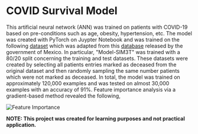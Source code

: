 # COVID Survival Model
This artificial neural network (ANN) was trained on patients with COVID-19 based on pre-conditions such as age, obesity, hypertension, etc.
The model was created with PyTorch on Juypter Notebook and was trained on the following [dataset](https://www.kaggle.com/datasets/meirnizri/covid19-dataset) 
which was adapted from this [database](https://datos.gob.mx/busca/dataset/informacion-referente-a-casos-covid-19-en-mexico) released by the government of Mexico.
In particular, "Model-SIM3T" was trained with a 80/20 split concerning the training and test datasets. These datasets were created by selecting all patients 
entries marked as deceased from the original dataset and then randomly sampling the same number patients which were not marked as deceased. In total, the model 
was trained on approximately 120,000 examples and was tested on almost 30,000 examples with an accuracy of 91%. Feature importance analysis via a gradient-based method
revealed the following,

![Feature Importance](https://github.com/xPrithvi/COVID-Survival-Model/assets/34770840/ebc36167-a976-4904-b69e-dd9cdc5643aa)

**NOTE: This project was created for learning purposes and not practical application.**
